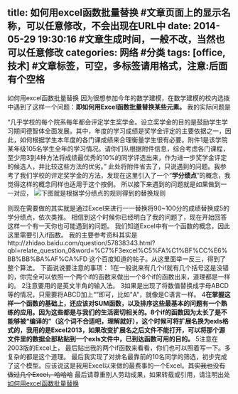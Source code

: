 title: 如何用excel函数批量替换 #文章页面上的显示名称，可以任意修改，不会出现在URL中
date: 2014-05-29 19:30:16 #文章生成时间，一般不改，当然也可以任意修改
categories: 网络 #分类
tags: [office,技术] #文章标签，可空，多标签请用格式，注意:后面有个空格
---


如何用excel函数批量替换
因为很想参加今年的数学建模，在数学建模的校内选拨中遇到了这样一个问题：**即如何用Excel函数批量替换某些元素。**
我的实际问题是


“几乎学校的每个院系每年都会评定学生奖学金。设立奖学金的目的是鼓励学生学习期间德智体全面发展。其中，年度的学习成绩是奖学金评定的主要依据之一，因此，如何根据学生本年度的各门课成绩来合理衡量学生很有必要。附件1是该学院某年级105名学生全年的学习情况。请你们队根据附件信息，综合考虑各门课程，至少用3到4种方法将成绩最优秀的10%的同学评选出来，作为进一步奖学金评定的候选人，并比较这些方法的优劣。”
此处将附件省去了，只说遇到的问题。我参考了我们学校的评定奖学金的方法，发现在这里引入了一个“**学分绩点**”的概念，我觉得这样的概念同样也适用于这个按例。
所以接下来遇到的问题就是如果做到一一对应，
![下图就是根据学分绩点的规则得到的替换规则][1]



  [1]: http://ww2.sinaimg.cn/large/63a3d9b7gw1egvddte4q9j20go0cijsu.jpg
  则现在需要做的其实就是通过Excel来进行一一替换将90~100分的成绩替换成5的学分绩点，依次类推。
  相信到这个时候你已经明白了我的问题了，现在开始回答这样一个有一天你也可能遇到的问题。
  我们知道Excel中有一个函数的概念，因此这里需要引入if函数。
  我的主要参考资料其实是http://zhidao.baidu.com/question/57838343.html?qbl=relate_question_0&word=%C7%F3excel%C5%FA%C1%BF%CC%E6%BB%BB%BA%AF%CA%FD  这个百度知道的帖子。从这里面举一反三，得到了整个算法。
  下面说说要注意的事项：
  1在一般说来有几个if就有几个括号这是没错的，你完全可以依照一个两个if的函数来做出一个8个if的函数出来，道理都是一样的。
  2注意要用的是英文半角的输入法。
  3如果是出现了将数值替换成字母ABCD等的情况，只需要将ABCD加上“”即可，比如"A"，就像是C语言一样。
  4**在掌握这样一个函数的基础上，还应该对SUM函数，以及排序这些最基本的问题有一个熟练的应用。因为这些都是与我们的生活密切相关的。8个if的函数因为太长了是不能够被“编译的”（这个词不合适吧，理解就好），这个时候可将扩展名换为exls格式的，我用的是Excel2013，如果改变扩展名之后文件不能打开，可以将那个源文件里的数据全部粘贴到一个exls文件中，已到达函数可用的目的。**
  5注意在2003版的Excel上，
  最后贴出我的两个if函数来看看，你们也可以照着写一下。多复杂的都是这个道理。
  最后我实现了对排名最靠前的10名同学的筛选，初步完成了这个模型。应该说这是我用Excel以来做的最费事的一个Excel。~~其实我也没有做过几个Excel，哈哈哈~~
  最后请尊重别人劳动成果，如果转载或引用，请注明出处[如何用excel函数批量替换](http://hktkdy.com/2014/05/29/0529)